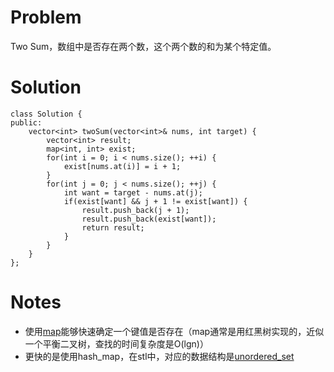 # Problem
Two Sum，数组中是否存在两个数，这个两个数的和为某个特定值。

# Solution
```
class Solution {
public:
    vector<int> twoSum(vector<int>& nums, int target) {
        vector<int> result;
        map<int, int> exist;
        for(int i = 0; i < nums.size(); ++i) {
            exist[nums.at(i)] = i + 1;
        }
        for(int j = 0; j < nums.size(); ++j) {
            int want = target - nums.at(j);
            if(exist[want] && j + 1 != exist[want]) {
                result.push_back(j + 1);
                result.push_back(exist[want]);
                return result;
            }
        }
    }
};
```

# Notes
* 使用[map](http://en.cppreference.com/w/cpp/container/map)能够快速确定一个键值是否存在（map通常是用红黑树实现的，近似一个平衡二叉树，查找的时间复杂度是O(lgn)）
* 更快的是使用hash_map，在stl中，对应的数据结构是[unordered_set](http://en.cppreference.com/w/cpp/container/unordered_set)
